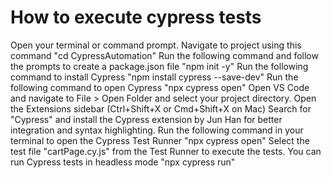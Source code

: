 # How to execute cypress tests

Open your terminal or command prompt.
Navigate to project using this command "cd CypressAutomation"
Run the following command and follow the prompts to create a package.json file "npm init -y"
Run the following command to install Cypress "npm install cypress --save-dev"
Run the following command to open Cypress "npx cypress open"
Open VS Code and navigate to File > Open Folder and select your project directory.
Open the Extensions sidebar (Ctrl+Shift+X or Cmd+Shift+X on Mac)
Search for "Cypress" and install the Cypress extension by Jun Han for better integration and syntax highlighting.
Run the following command in your terminal to open the Cypress Test Runner "npx cypress open"
Select the test file "cartPage.cy.js" from the Test Runner to execute the tests.
You can run Cypress tests in headless mode "npx cypress run"
